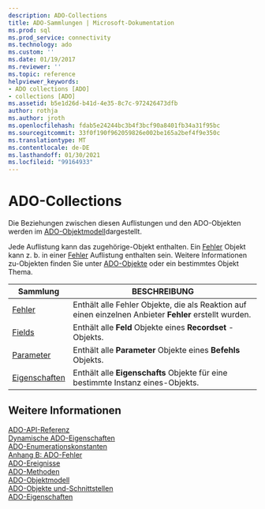 ```yaml
---
description: ADO-Collections
title: ADO-Sammlungen | Microsoft-Dokumentation
ms.prod: sql
ms.prod_service: connectivity
ms.technology: ado
ms.custom: ''
ms.date: 01/19/2017
ms.reviewer: ''
ms.topic: reference
helpviewer_keywords:
- ADO collections [ADO]
- collections [ADO]
ms.assetid: b5e1d26d-b41d-4e35-8c7c-972426473dfb
author: rothja
ms.author: jroth
ms.openlocfilehash: fdab5e24244bc3b4f3bcf90a8401fb34a31f95bc
ms.sourcegitcommit: 33f0f190f962059826e002be165a2bef4f9e350c
ms.translationtype: MT
ms.contentlocale: de-DE
ms.lasthandoff: 01/30/2021
ms.locfileid: "99164933"
---
```

# <a name="ado-collections"></a>ADO-Collections
Die Beziehungen zwischen diesen Auflistungen und den ADO-Objekten werden im [ADO-Objektmodell](./ado-object-model.md)dargestellt.  
  
 Jede Auflistung kann das zugehörige-Objekt enthalten. Ein [Fehler](./error-object.md) Objekt kann z. b. in einer [Fehler](./errors-collection-ado.md) Auflistung enthalten sein. Weitere Informationen zu-Objekten finden Sie unter [ADO-Objekte](./ado-objects-and-interfaces.md) oder ein bestimmtes Objekt Thema.  
  
|Sammlung|BESCHREIBUNG|  
|-|-|  
|[Fehler](./errors-collection-ado.md)|Enthält alle Fehler Objekte, die als Reaktion auf einen einzelnen Anbieter **Fehler** erstellt wurden.|  
|[Fields](./fields-collection-ado.md)|Enthält alle **Feld** Objekte eines **Recordset** -Objekts.|  
|[Parameter](./parameters-collection-ado.md)|Enthält alle **Parameter** Objekte eines **Befehls** Objekts.|  
|[Eigenschaften](./properties-collection-ado.md)|Enthält alle **Eigenschafts** Objekte für eine bestimmte Instanz eines-Objekts.|  
  
## <a name="see-also"></a>Weitere Informationen  
 [ADO-API-Referenz](./ado-api-reference.md)   
 [Dynamische ADO-Eigenschaften](./ado-dynamic-properties.md)   
 [ADO-Enumerationskonstanten](./ado-enumerated-constants.md)   
 [Anhang B: ADO-Fehler](../../guide/appendixes/appendix-b-ado-errors.md)   
 [ADO-Ereignisse](./ado-events.md)   
 [ADO-Methoden](./ado-methods.md)   
 [ADO-Objektmodell](./ado-object-model.md)   
 [ADO-Objekte und-Schnittstellen](./ado-objects-and-interfaces.md)   
 [ADO-Eigenschaften](./ado-properties.md)